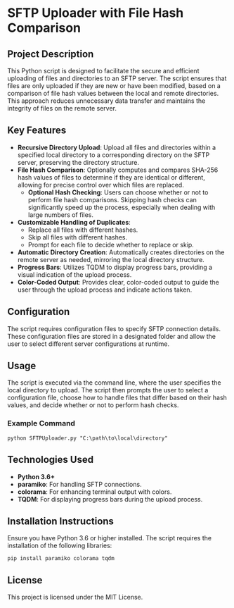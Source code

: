 # SFTP Uploader with File Hash Comparison

## Project Description

This Python script is designed to facilitate the secure and efficient uploading of files and directories to an SFTP server. The script ensures that files are only uploaded if they are new or have been modified, based on a comparison of file hash values between the local and remote directories. This approach reduces unnecessary data transfer and maintains the integrity of files on the remote server.

## Key Features

- **Recursive Directory Upload**: Upload all files and directories within a specified local directory to a corresponding directory on the SFTP server, preserving the directory structure.
- **File Hash Comparison**: Optionally computes and compares SHA-256 hash values of files to determine if they are identical or different, allowing for precise control over which files are replaced.
  - **Optional Hash Checking**: Users can choose whether or not to perform file hash comparisons. Skipping hash checks can significantly speed up the process, especially when dealing with large numbers of files.
- **Customizable Handling of Duplicates**:
  - Replace all files with different hashes.
  - Skip all files with different hashes.
  - Prompt for each file to decide whether to replace or skip.
- **Automatic Directory Creation**: Automatically creates directories on the remote server as needed, mirroring the local directory structure.
- **Progress Bars**: Utilizes TQDM to display progress bars, providing a visual indication of the upload process.
- **Color-Coded Output**: Provides clear, color-coded output to guide the user through the upload process and indicate actions taken.

## Configuration

The script requires configuration files to specify SFTP connection details. These configuration files are stored in a designated folder and allow the user to select different server configurations at runtime.

## Usage

The script is executed via the command line, where the user specifies the local directory to upload. The script then prompts the user to select a configuration file, choose how to handle files that differ based on their hash values, and decide whether or not to perform hash checks.

### Example Command

`python SFTPUploader.py "C:\path\to\local\directory"`

## Technologies Used

- **Python 3.6+**
- **paramiko**: For handling SFTP connections.
- **colorama**: For enhancing terminal output with colors.
- **TQDM**: For displaying progress bars during the upload process.

## Installation Instructions

Ensure you have Python 3.6 or higher installed. The script requires the installation of the following libraries:

`pip install paramiko colorama tqdm`

## License

This project is licensed under the MIT License.

